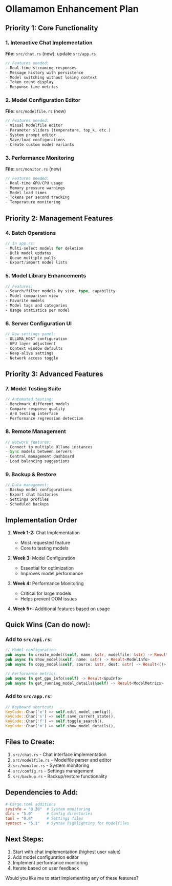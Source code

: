 # Ollamamon Enhancement Plan

## Priority 1: Core Functionality

### 1. Interactive Chat Implementation
**File:** `src/chat.rs` (new), update `src/app.rs`
```rust
// Features needed:
- Real-time streaming responses
- Message history with persistence
- Model switching without losing context
- Token count display
- Response time metrics
```

### 2. Model Configuration Editor
**File:** `src/modelfile.rs` (new)
```rust
// Features needed:
- Visual Modelfile editor
- Parameter sliders (temperature, top_k, etc.)
- System prompt editor
- Save/load configurations
- Create custom model variants
```

### 3. Performance Monitoring
**File:** `src/monitor.rs` (new)
```rust
// Features needed:
- Real-time GPU/CPU usage
- Memory pressure warnings
- Model load times
- Tokens per second tracking
- Temperature monitoring
```

## Priority 2: Management Features

### 4. Batch Operations
```rust
// In app.rs:
- Multi-select models for deletion
- Bulk model updates
- Queue multiple pulls
- Export/import model lists
```

### 5. Model Library Enhancements
```rust
// Features:
- Search/filter models by size, type, capability
- Model comparison view
- Favorite models
- Model tags and categories
- Usage statistics per model
```

### 6. Server Configuration UI
```rust
// New settings panel:
- OLLAMA_HOST configuration
- GPU layer adjustment
- Context window defaults
- Keep-alive settings
- Network access toggle
```

## Priority 3: Advanced Features

### 7. Model Testing Suite
```rust
// Automated testing:
- Benchmark different models
- Compare response quality
- A/B testing interface
- Performance regression detection
```

### 8. Remote Management
```rust
// Network features:
- Connect to multiple Ollama instances
- Sync models between servers
- Central management dashboard
- Load balancing suggestions
```

### 9. Backup & Restore
```rust
// Data management:
- Backup model configurations
- Export chat histories
- Settings profiles
- Scheduled backups
```

## Implementation Order

1. **Week 1-2:** Chat Implementation
   - Most requested feature
   - Core to testing models
   
2. **Week 3:** Model Configuration
   - Essential for optimization
   - Improves model performance

3. **Week 4:** Performance Monitoring
   - Critical for large models
   - Helps prevent OOM issues

4. **Week 5+:** Additional features based on usage

## Quick Wins (Can do now):

### Add to `src/api.rs`:
```rust
// Model configuration
pub async fn create_model(&self, name: &str, modelfile: &str) -> Result<()>
pub async fn show_model(&self, name: &str) -> Result<ModelInfo>
pub async fn copy_model(&self, source: &str, dest: &str) -> Result<()>

// Performance metrics
pub async fn get_gpu_info(&self) -> Result<GpuInfo>
pub async fn get_running_model_details(&self) -> Result<ModelMetrics>
```

### Add to `src/app.rs`:
```rust
// Keyboard shortcuts
KeyCode::Char('e') => self.edit_model_config(),
KeyCode::Char('s') => self.save_current_state(),
KeyCode::Char('f') => self.toggle_search(),
KeyCode::Char('m') => self.show_model_details(),
```

## Files to Create:

1. `src/chat.rs` - Chat interface implementation
2. `src/modelfile.rs` - Modelfile parser and editor
3. `src/monitor.rs` - System monitoring
4. `src/config.rs` - Settings management
5. `src/backup.rs` - Backup/restore functionality

## Dependencies to Add:

```toml
# Cargo.toml additions
sysinfo = "0.30"  # System monitoring
dirs = "5.0"      # Config directories
toml = "0.8"      # Settings files
syntect = "5.1"   # Syntax highlighting for Modelfiles
```

## Next Steps:

1. Start with chat implementation (highest user value)
2. Add model configuration editor
3. Implement performance monitoring
4. Iterate based on user feedback

Would you like me to start implementing any of these features?